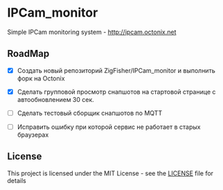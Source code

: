# IPCam_monitor
Simple IPCam monitoring system - http://ipcam.octonix.net

## RoadMap
- [x] Создать новый репозиторий ZigFisher/IPCam_monitor и выполнить форк на Octonix
- [x] Сделать групповой просмотр снапшотов на стартовой странице с автообновлением 30 сек.
- [ ] Сделать тестовый сборщик снапшотов по MQTT
- [ ] Исправить ошибку при которой сервис не работает в старых браузерах


## License
This project is licensed under the MIT License - see the [LICENSE](LICENSE) file for details
